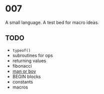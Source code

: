 # 007

A small language. A test bed for macro ideas.

## TODO

* `typeof()`
* subroutines for ops
* returning values
* fibonacci
* [man or boy](https://en.wikipedia.org/wiki/Man_or_boy_test)
* BEGIN blocks
* constants
* macros
